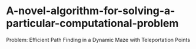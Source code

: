 # A-novel-algorithm-for-solving-a-particular-computational-problem
Problem: Efficient Path Finding in a Dynamic Maze with Teleportation Points
